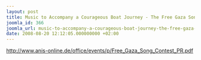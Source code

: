 ```yaml
---
layout: post
title: Music to Accompany a Courageous Boat Journey - The Free Gaza Song Contest
joomla_id: 366
joomla_url: music-to-accompany-a-courageous-boat-journey-the-free-gaza-song-contest
date: 2008-08-20 12:12:05.000000000 +02:00
---
```

<p><a href="http://www.anis-online.de/office/events/p/Free_Gaza_Song_Contest_PR.pdf">http://www.anis-online.de/office/events/p/Free_Gaza_Song_Contest_PR.pdf</a></p>
